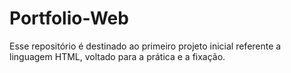 # Portfolio-Web
Esse repositório é destinado ao primeiro projeto inicial referente a linguagem HTML, voltado para a prática e a fixação.
